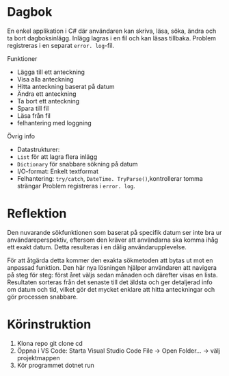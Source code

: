 # Dagbok
En enkel applikation i C# där användaren kan skriva, läsa, söka, ändra och ta bort dagboksinlägg. Inlägg lagras i en fil och kan läsas tillbaka. Problem registreras i en separat `error. log`-fil.

Funktioner
- Lägga till ett anteckning
- Visa alla anteckning
- Hitta anteckning baserat på datum
- Ändra ett anteckning
- Ta bort ett anteckning
- Spara till fil
- Läsa från fil
- felhantering med loggning

Övrig info
- Datastrukturer:
- `List` för att lagra flera inlägg
- `Dictionary` för snabbare sökning på datum
- I/O-format: Enkelt textformat 
- Felhantering: `try/catch`, `DateTime. TryParse()`,kontrollerar tomma strängar Problem registreras i `error. log`.


# Reflektion
Den nuvarande sökfunktionen som baserat på specifik datum ser inte bra ur användareperspektiv, eftersom den kräver att användarna ska komma ihåg ett exakt datum. Detta resulteras i en dålig användarupplevelse.

För att åtgärda detta kommer den exakta sökmetoden att bytas ut mot en anpassad funktion. Den här nya lösningen hjälper användaren att navigera på steg för steg: först året väljs sedan månaden och därefter visas en lista. Resultaten sorteras från det senaste till det äldsta och ger detaljerad info om datum och tid, vilket gör det mycket enklare att hitta anteckningar och gör processen snabbare.

# Körinstruktion 
1. Klona repo
git clone <repo-url>
cd <mappnamn>
2. Öppna i VS Code:
Starta Visual Studio Code
File → Open Folder... → välj projektmappen
3. Kör programmet
dotnet run
